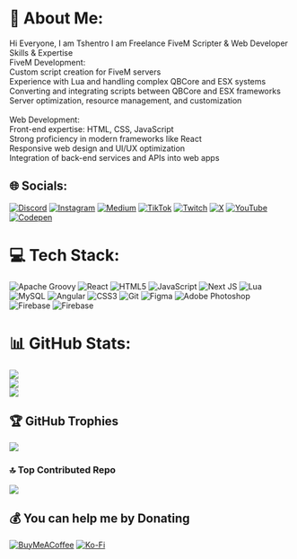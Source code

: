 # 💫 About Me:
Hi Everyone, I am Tshentro I am Freelance FiveM Scripter & Web Developer<br>Skills & Expertise<br>FiveM Development:<br>Custom script creation for FiveM servers<br>Experience with Lua and handling complex QBCore and ESX systems<br>Converting and integrating scripts between QBCore and ESX frameworks<br>Server optimization, resource management, and customization<br><br>Web Development:<br>Front-end expertise: HTML, CSS, JavaScript<br>Strong proficiency in modern frameworks like React<br>Responsive web design and UI/UX optimization<br>Integration of back-end services and APIs into web apps


## 🌐 Socials:
[![Discord](https://img.shields.io/badge/Discord-%237289DA.svg?logo=discord&logoColor=white)](https://discord.gg/DWdM4h7xbj) [![Instagram](https://img.shields.io/badge/Instagram-%23E4405F.svg?logo=Instagram&logoColor=white)](https://instagram.com/tshentro) [![Medium](https://img.shields.io/badge/Medium-12100E?logo=medium&logoColor=white)](https://medium.com/@tshentro) [![TikTok](https://img.shields.io/badge/TikTok-%23000000.svg?logo=TikTok&logoColor=white)](https://tiktok.com/@tshentro) [![Twitch](https://img.shields.io/badge/Twitch-%239146FF.svg?logo=Twitch&logoColor=white)](https://twitch.tv/tchentro) [![X](https://img.shields.io/badge/X-black.svg?logo=X&logoColor=white)](https://x.com/tshentro) [![YouTube](https://img.shields.io/badge/YouTube-%23FF0000.svg?logo=YouTube&logoColor=white)](https://youtube.com/@UCXig16GNNLDLRBcvV7LTA7w) [![Codepen](https://img.shields.io/badge/Codepen-000000?logo=codepen&logoColor=white)](https://codepen.io/tshentro) 

# 💻 Tech Stack:
![Apache Groovy](https://img.shields.io/badge/Apache%20Groovy-4298B8.svg?style=for-the-badge&logo=Apache+Groovy&logoColor=white) ![React](https://img.shields.io/badge/react-%2320232a.svg?style=for-the-badge&logo=react&logoColor=%2361DAFB) ![HTML5](https://img.shields.io/badge/html5-%23E34F26.svg?style=for-the-badge&logo=html5&logoColor=white) ![JavaScript](https://img.shields.io/badge/javascript-%23323330.svg?style=for-the-badge&logo=javascript&logoColor=%23F7DF1E) ![Next JS](https://img.shields.io/badge/Next-black?style=for-the-badge&logo=next.js&logoColor=white) ![Lua](https://img.shields.io/badge/lua-%232C2D72.svg?style=for-the-badge&logo=lua&logoColor=white) ![MySQL](https://img.shields.io/badge/mysql-4479A1.svg?style=for-the-badge&logo=mysql&logoColor=white) ![Angular](https://img.shields.io/badge/angular-%23DD0031.svg?style=for-the-badge&logo=angular&logoColor=white) ![CSS3](https://img.shields.io/badge/css3-%231572B6.svg?style=for-the-badge&logo=css3&logoColor=white) ![Git](https://img.shields.io/badge/git-%23F05033.svg?style=for-the-badge&logo=git&logoColor=white) ![Figma](https://img.shields.io/badge/figma-%23F24E1E.svg?style=for-the-badge&logo=figma&logoColor=white) ![Adobe Photoshop](https://img.shields.io/badge/adobe%20photoshop-%2331A8FF.svg?style=for-the-badge&logo=adobe%20photoshop&logoColor=white) ![Firebase](https://img.shields.io/badge/firebase-%23039BE5.svg?style=for-the-badge&logo=firebase) ![Firebase](https://img.shields.io/badge/firebase-a08021?style=for-the-badge&logo=firebase&logoColor=ffcd34)
# 📊 GitHub Stats:
![](https://github-readme-stats.vercel.app/api?username=TshentroTech&theme=neon&hide_border=false&include_all_commits=false&count_private=false)<br/>
![](https://nirzak-streak-stats.vercel.app/?user=TshentroTech&theme=neon&hide_border=false)<br/>
![](https://github-readme-stats.vercel.app/api/top-langs/?username=TshentroTech&theme=neon&hide_border=false&include_all_commits=false&count_private=false&layout=compact)

## 🏆 GitHub Trophies
![](https://github-profile-trophy.vercel.app/?username=TshentroTech&theme=neon&no-frame=false&no-bg=false&margin-w=4)

### 🔝 Top Contributed Repo
![](https://github-contributor-stats.vercel.app/api?username=TshentroTech&limit=5&theme=neon&combine_all_yearly_contributions=true)

  ## 💰 You can help me by Donating
  [![BuyMeACoffee](https://img.shields.io/badge/Buy%20Me%20a%20Coffee-ffdd00?style=for-the-badge&logo=buy-me-a-coffee&logoColor=black)](https://buymeacoffee.com/Tshentro) [![Ko-Fi](https://img.shields.io/badge/Ko--fi-F16061?style=for-the-badge&logo=ko-fi&logoColor=white)](https://ko-fi.com/Tshentro) 

  
<!-- Proudly created with GPRM ( https://gprm.itsvg.in ) -->
